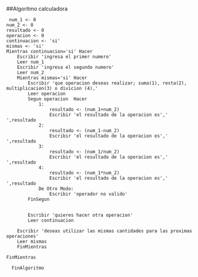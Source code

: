 ##Algoritmo calculadora

     num_1 <- 0
	num_2 <- 0
	resultado <- 0
	operacion <- 0
	continuacion <- 'si'
	mismas <- 'si'
	Mientras continuacion='si' Hacer
		Escribir 'ingresa el primer numero'
		Leer num_1
		Escribir 'ingresa el segundo numero'
		Leer num_2
		Mientras mismas='si' Hacer
			Escribir 'que operacion deseas realizar; suma(1), resta(2), multiplicacion(3) o divicion (4),'
			Leer operacion
			Segun operacion  Hacer
				1:
					resultado <- (num_1+num_2)
					Escribir 'el resultado de la operacion es',' ',resultado
				2:
					resultado <- (num_1-num_2)
					Escribir 'el resultado de la operacion es',' ',resultado
				3:
					resultado <- (num_1/num_2)
					Escribir 'el resultado de la operacion es',' ',resultado
				4:
					resultado <- (num_1*num_2)
					Escribir 'el resultado de la operacion es',' ',resultado
				De Otro Modo:
					Escribir 'operador no valido'
			FinSegun
		
		
			Escribir 'quieres hacer otra operacion'
			Leer continuacion
		
		Escribir 'deseas utilizar las mismas cantidades para las proximas operaciones'
		Leer mismas
		FinMientras
	
	FinMientras

      FinAlgoritmo
